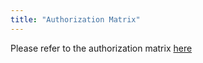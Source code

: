 ```yaml
---
title: "Authorization Matrix"
---
```


Please refer to the authorization matrix [here](https://internal.example_company.com/handbook/company/authorization-matrix/)
